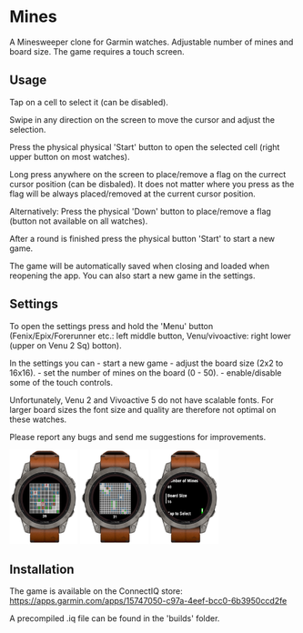 # Mines

A Minesweeper clone for Garmin watches. Adjustable number of mines and board size. The game requires a touch screen.

## Usage

Tap on a cell to select it (can be disabled).

Swipe in any direction on the screen to move the cursor and adjust the selection.

Press the physical physical 'Start' button to open the selected cell (right upper button on most watches).

Long press anywhere on the screen to place/remove a flag on the currect cursor position (can be disbaled). It does not matter where you press as the flag will be always placed/removed at the current cursor position.

Alternatively: Press the physical 'Down' button to place/remove a flag (button not available on all watches).

After a round is finished press the physical button 'Start' to start a new game.

The game will be automatically saved when closing and loaded when reopening the app. You can also start a new game in the settings. 


## Settings

To open the settings press and hold the 'Menu' button (Fenix/Epix/Forerunner etc.: left middle button, Venu/vivoactive: right lower (upper on Venu 2 Sq) botton).

In the settings you can 
    - start a new game
    - adjust the board size (2x2 to 16x16).
    - set the number of mines on the board (0 - 50).
    - enable/disable some of the touch controls.

Unfortunately, Venu 2 and Vivoactive 5 do not have scalable fonts. For larger board sizes the font size and quality are therefore not optimal on these watches.

Please report any bugs and send me suggestions for improvements.

<img src="game.png" width="120">

<img src="board-size.png" width="120">

<img src="settings.png" width="120">

## Installation

The game is available on the ConnectIQ store: https://apps.garmin.com/apps/15747050-c97a-4eef-bcc0-6b3950ccd2fe

A precompiled .iq file can be found in the 'builds' folder.